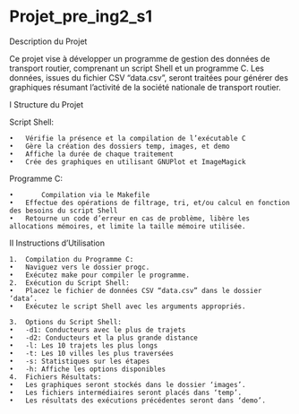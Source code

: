 # Projet_pre_ing2_s1

Description du Projet

Ce projet vise à développer un programme de gestion des données de transport routier, comprenant un script Shell et un programme C. Les données, issues du fichier CSV “data.csv”, seront traitées pour générer des graphiques résumant l’activité de la société nationale de transport routier.

I Structure du Projet

Script Shell: 
 
	•	Vérifie la présence et la compilation de l’exécutable C
	•	Gère la création des dossiers temp, images, et demo
	•	Affiche la durée de chaque traitement
	•	Crée des graphiques en utilisant GNUPlot et ImageMagick 
 
Programme C:
 
	•       Compilation via le Makefile
	•	Effectue des opérations de filtrage, tri, et/ou calcul en fonction des besoins du script Shell
	•	Retourne un code d’erreur en cas de problème, libère les allocations mémoires, et limite la taille mémoire utilisée.


II Instructions d’Utilisation

	1.	Compilation du Programme C:
	•	Naviguez vers le dossier progc.
	•	Exécutez make pour compiler le programme.
	2.	Exécution du Script Shell:
	•	Placez le fichier de données CSV “data.csv” dans le dossier ‘data’.
	•	Exécutez le script Shell avec les arguments appropriés.

	3.	Options du Script Shell:
	•	-d1: Conducteurs avec le plus de trajets
	•	-d2: Conducteurs et la plus grande distance
	•	-l: Les 10 trajets les plus longs
	•	-t: Les 10 villes les plus traversées
	•	-s: Statistiques sur les étapes
	•	-h: Affiche les options disponibles
	4.	Fichiers Résultats:
	•	Les graphiques seront stockés dans le dossier ‘images’.
	•	Les fichiers intermédiaires seront placés dans ‘temp’.
	•	Les résultats des exécutions précédentes seront dans ‘demo’.
